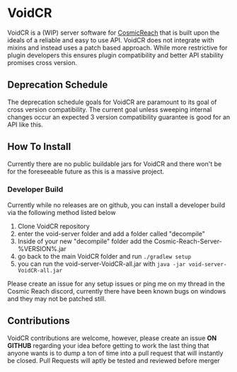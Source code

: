 # VoidCR

VoidCR is a (WIP) server software for [CosmicReach](https://finalforeach.itch.io/cosmic-reach) that is built upon the
ideals of a reliable and easy to use API. VoidCR does not integrate with mixins and instead uses a patch based approach.
While more restrictive for plugin developers this ensures plugin compatibility and better API stability promises cross
version.

## Deprecation Schedule

The deprecation schedule goals for VoidCR are paramount to its goal of cross version compatibility. The current goal
unless sweeping internal changes occur an expected 3 version compatibility guarantee is good for an API like this.

## How To Install

Currently there are no public buildable jars for VoidCR and there won't be for the foreseeable future as this is a
massive project.

### Developer Build

Currently while no releases are on github, you can install a developer build via the following method listed below

1. Clone VoidCR repository
2. enter the void-server folder and add a folder called "decompile"
3. Inside of your new "decompile" folder add the Cosmic-Reach-Server-%VERSION%.jar
4. go back to the main VoidCR folder and run `./gradlew setup`
5. you can run the void-server-VoidCR-all.jar with `java -jar void-server-VoidCR-all.jar`

Please create an issue for any setup issues or ping me on my thread in the Cosmic Reach discord, currently there have been known bugs on windows
and they may not be patched still.

## Contributions

VoidCR contributions are welcome, however, please create an issue **ON GITHUB** regarding your idea before getting to work the last thing that anyone wants is to dump
a ton of time into a pull request that will instantly be closed. Pull Requests will aptly be tested and reviewed before merger
